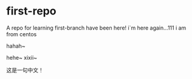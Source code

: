 # first-repo
A repo for learning
first-branch have been here!
i`m here again...111
i am from centos

hahah~

hehe~
xixii~

这是一句中文！
